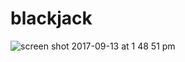 # blackjack
![screen shot 2017-09-13 at 1 48 51 pm](https://user-images.githubusercontent.com/27842944/29286359-6bc4d1b0-80f7-11e7-9426-117fb4ec5034.png)
